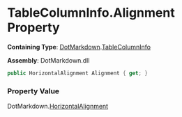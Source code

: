 # TableColumnInfo\.Alignment Property

**Containing Type**: [DotMarkdown](../../README.md)\.[TableColumnInfo](../README.md)

**Assembly**: DotMarkdown\.dll

```csharp
public HorizontalAlignment Alignment { get; }
```

### Property Value

DotMarkdown\.[HorizontalAlignment](../../HorizontalAlignment/README.md)

